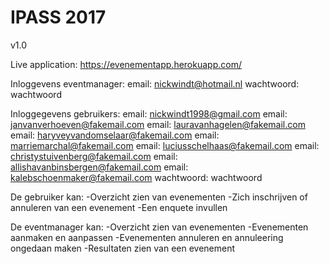 # IPASS 2017
v1.0

Live application: https://evenementapp.herokuapp.com/

Inloggevens eventmanager:
email: nickwindt@hotmail.nl
wachtwoord: wachtwoord

Inloggegevens gebruikers:
email: nickwindt1998@gmail.com
email: janvanverhoeven@fakemail.com
email: lauravanhagelen@fakemail.com
email: haryveyvandomselaar@fakemail.com
email: marriemarchal@fakemail.com
email: luciusschelhaas@fakemail.com
email: christystuivenberg@fakemail.com
email: allishavanbinsbergen@fakemail.com
email: kalebschoenmaker@fakemail.com
wachtwoord: wachtwoord

De gebruiker kan:
-Overzicht zien van evenementen
-Zich inschrijven of annuleren van een evenement
-Een enquete invullen

De eventmanager kan:
-Overzicht zien van evenementen
-Evenementen aanmaken en aanpassen
-Evenementen annuleren en annuleering ongedaan maken
-Resultaten zien van een evenement

